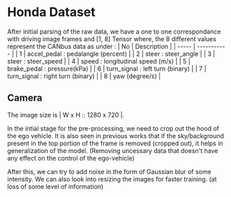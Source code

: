 # Honda Dataset

After initial parsing of the raw data, we have a one to one correspondance with driving image frames and [1, 8] Tensor
where, the 8 different values represent the CANbus data as under :
|  No   | Description |
| ----- | ----------- |
|   1   | accel_pedal : pedalangle (percent) |
|   2   | steer : steer_angle                |
|   3   | steer : steer_speed                |
|   4   | speed : longitudinal speed (m/s)   |
|   5   | brake_pedal : pressure(kPa)        |
|   6   | turn_signal : left turn (binary)   |
|   7   | turn_signal : right turn (binary)  |
|   8   | yaw (degree/s)                     |


## Camera 

The image size is | W x H :: 1280 x 720 |.

In the intial stage for the pre-processing, we need to crop out the hood of the ego vehicle. It is also seen in previous
works that if the sky/background present in the top portion of the frame is removed (cropped out), it helps in
generalization of the model. (Removing uncessary data that doesn't have any effect on the control of the ego-vehicle)

After this, we can try to add noise in the form of Gaussian blur of some intensity. We can also look into resizing the
images for faster training. (at loss of some level of information)

